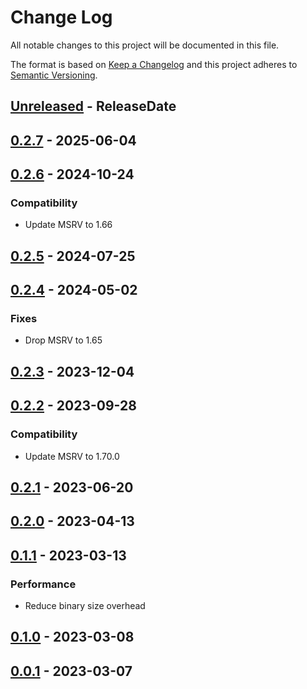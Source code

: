 # Change Log
All notable changes to this project will be documented in this file.

The format is based on [Keep a Changelog](https://keepachangelog.com/)
and this project adheres to [Semantic Versioning](https://semver.org/).

<!-- next-header -->
## [Unreleased] - ReleaseDate

## [0.2.7] - 2025-06-04

## [0.2.6] - 2024-10-24

### Compatibility

- Update MSRV to 1.66

## [0.2.5] - 2024-07-25

## [0.2.4] - 2024-05-02

### Fixes

- Drop MSRV to 1.65

## [0.2.3] - 2023-12-04

## [0.2.2] - 2023-09-28

### Compatibility

- Update MSRV to 1.70.0

## [0.2.1] - 2023-06-20

## [0.2.0] - 2023-04-13

## [0.1.1] - 2023-03-13

### Performance

- Reduce binary size overhead

## [0.1.0] - 2023-03-08

## [0.0.1] - 2023-03-07

<!-- next-url -->
[Unreleased]: https://github.com/rust-cli/anstyle/compare/anstyle-parse-v0.2.7...HEAD
[0.2.7]: https://github.com/rust-cli/anstyle/compare/anstyle-parse-v0.2.6...anstyle-parse-v0.2.7
[0.2.6]: https://github.com/rust-cli/anstyle/compare/anstyle-parse-v0.2.5...anstyle-parse-v0.2.6
[0.2.5]: https://github.com/rust-cli/anstyle/compare/anstyle-parse-v0.2.4...anstyle-parse-v0.2.5
[0.2.4]: https://github.com/rust-cli/anstyle/compare/anstyle-parse-v0.2.3...anstyle-parse-v0.2.4
[0.2.3]: https://github.com/rust-cli/anstyle/compare/anstyle-parse-v0.2.2...anstyle-parse-v0.2.3
[0.2.2]: https://github.com/rust-cli/anstyle/compare/anstyle-parse-v0.2.1...anstyle-parse-v0.2.2
[0.2.1]: https://github.com/rust-cli/anstyle/compare/anstyle-parse-v0.2.0...anstyle-parse-v0.2.1
[0.2.0]: https://github.com/rust-cli/anstyle/compare/anstyle-parse-v0.1.1...anstyle-parse-v0.2.0
[0.1.1]: https://github.com/rust-cli/anstyle/compare/anstyle-parse-v0.1.0...anstyle-parse-v0.1.1
[0.1.0]: https://github.com/rust-cli/anstyle/compare/anstyle-parse-v0.0.1...anstyle-parse-v0.1.0
[0.0.1]: https://github.com/rust-cli/anstyle/compare/3279127...anstyle-parse-v0.0.1
